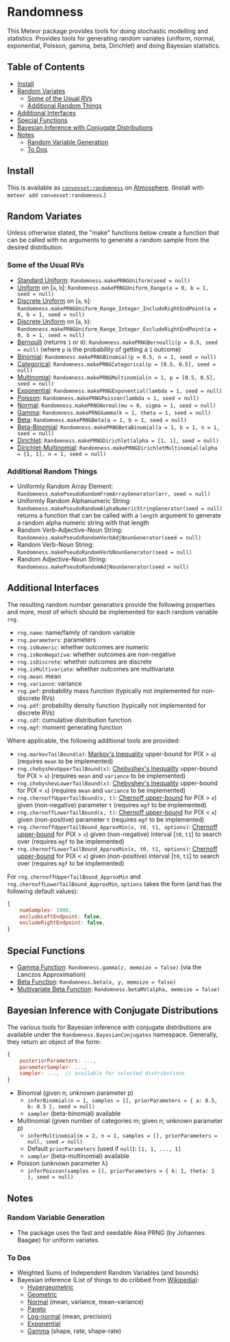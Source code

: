 # Randomness

This Meteor package provides tools for doing stochastic modelling and statistics.
Provides tools for generating random variates (uniform, normal, exponential, Poisson, gamma, beta, Dirichlet) and doing Bayesian statistics.

## Table of Contents

<!-- START doctoc generated TOC please keep comment here to allow auto update -->
<!-- DON'T EDIT THIS SECTION, INSTEAD RE-RUN doctoc TO UPDATE -->


- [Install](#install)
- [Random Variates](#random-variates)
  - [Some of the Usual RVs](#some-of-the-usual-rvs)
  - [Additional Random Things](#additional-random-things)
- [Additional Interfaces](#additional-interfaces)
- [Special Functions](#special-functions)
- [Bayesian Inference with Conjugate Distributions](#bayesian-inference-with-conjugate-distributions)
- [Notes](#notes)
  - [Random Variable Generation](#random-variable-generation)
  - [To Dos](#to-dos)

<!-- END doctoc generated TOC please keep comment here to allow auto update -->

## Install

This is available as [`convexset:randomness`](https://atmospherejs.com/convexset/randomness) on [Atmosphere](https://atmospherejs.com/). (Install with `meteor add convexset:randomness`.)

## Random Variates

Unless otherwise stated, the "make" functions below create a function that can be called with no arguments to generate a random sample from the desired distribution.

### Some of the Usual RVs

 - [Standard Uniform](https://en.wikipedia.org/wiki/Uniform_distribution_(continuous)): `Randomness.makePRNGUniform(seed = null)`
 - [Uniform](https://en.wikipedia.org/wiki/Uniform_distribution_(continuous)) on [`a`, `b`]: `Randomness.makePRNGUniform_Range(a = 0, b = 1, seed = null)`
 - [Discrete Uniform](https://en.wikipedia.org/wiki/Uniform_distribution_(discrete)) on [`a`, `b`]: `Randomness.makePRNGUniform_Range_Integer_IncludeRightEndPoint(a = 0, b = 1, seed = null)`
 - [Discrete Uniform](https://en.wikipedia.org/wiki/Uniform_distribution_(discrete)) on [`a`, `b`): `Randomness.makePRNGUniform_Range_Integer_ExcludeRightEndPoint(a = 0, b = 1, seed = null)`
 - [Bernoulli](https://en.wikipedia.org/wiki/Bernoulli_distribution) (returns `1` or `0`): `Randomness.makePRNGBernoulli(p = 0.5, seed = null)` (where `p` is the probability of getting a `1` outcome)
 - [Binomial](https://en.wikipedia.org/wiki/Binomial_distribution): `Randomness.makePRNGBinomial(p = 0.5, n = 1, seed = null)`
 - [Categorical](https://en.wikipedia.org/wiki/Categorical_distribution): `Randomness.makePRNGCategorical(p = [0.5, 0.5], seed = null)`
 - [Multinomial](https://en.wikipedia.org/wiki/Multinomial_distribution): `Randomness.makePRNGMultinomial(n = 1, p = [0.5, 0.5], seed = null)`
 - [Exponential](https://en.wikipedia.org/wiki/Exponential_distribution): `Randomness.makePRNGExponential(lambda = 1, seed = null)`
 - [Poisson](https://en.wikipedia.org/wiki/Poisson_distribution): `Randomness.makePRNGPoisson(lambda = 1, seed = null)`
 - [Normal](https://en.wikipedia.org/wiki/Normal_distribution): `Randomness.makePRNGNormal(mu = 0, sigma = 1, seed = null)`
 - [Gamma](https://en.wikipedia.org/wiki/Gamma_distribution): `Randomness.makePRNGGamma(k = 1, theta = 1, seed = null)`
 - [Beta](https://en.wikipedia.org/wiki/Beta_distribution): `Randomness.makePRNGBeta(a = 1, b = 1, seed = null)`
 - [Beta-Binomial](https://en.wikipedia.org/wiki/Beta-binomial_distribution): `Randomness.makePRNGBetaBinomial(a = 1, b = 1, n = 1, seed = null)`
 - [Dirichlet](https://en.wikipedia.org/wiki/Dirichlet_distribution): `Randomness.makePRNGDirichlet(alpha = [1, 1], seed = null)`
 - [Dirichlet-Multinomial](https://en.wikipedia.org/wiki/Dirichlet-multinomial_distribution): `Randomness.makePRNGDirichletMultinomial(alpha = [1, 1], n = 1, seed = null)`

### Additional Random Things
 - Uniformly Random Array Element: `Randomness.makePseudoRandomFromArrayGenerator(arr, seed = null)`
 - Uniformly Random Alphanumeric String: `Randomness.makePseudoRandomAlphaNumericStringGenerator(seed = null)` returns a function that can be called with a `length` argument to generate a random alpha numeric string with that length
 - Random Verb-Adjective-Noun String: `Randomness.makePseudoRandomVerbAdjNounGenerator(seed = null)`
 - Random Verb-Noun String: `Randomness.makePseudoRandomVerbNounGenerator(seed = null)`
 - Random Adjective-Noun String: `Randomness.makePseudoRandomAdjNounGenerator(seed = null)`

## Additional Interfaces

The resulting random number generators provide the following properties and more, most of which should be implemented for each random variable `rng`.

- `rng.name`: name/family of random variable
- `rng.parameters`: parameters
- `rng.isNumeric`: whether outcomes are numeric
- `rng.isNonNegative`: whether outcomes are non-negative
- `rng.isDiscrete`: whether outcomes are discrete
- `rng.isMultivariate`: whether outcomes are multivariate
- `rng.mean`: mean
- `rng.variance`: variance
- `rng.pmf`: probability mass function (typically not implemented for non-discrete RVs)
- `rng.pdf`: probability density function (typically not implemented for discrete RVs)
- `rng.cdf`: cumulative distribution function
- `rng.mgf`: moment generating function

Where applicable, the following additional tools are provided:

 - `rng.markovTailBound(a)`: [Markov's Inequality](https://en.wikipedia.org/wiki/Markov%27s_inequality) upper-bound for P(X > `a`) (requires `mean` to be implemented)
 - `rng.chebyshevUpperTailBound(x)`: [Chebyshev's Inequality](https://en.wikipedia.org/wiki/Chebyshev%27s_inequality) upper-bound for P(X > `x`) (requires `mean` and `variance` to be implemented)
 - `rng.chebyshevLowerTailBound(x)`: [Chebyshev's Inequality](https://en.wikipedia.org/wiki/Chebyshev%27s_inequality) upper-bound for P(X < `x`) (requires `mean` and `variance` to be implemented)
 - `rng.chernoffUpperTailBound(x, t)`: [Chernoff upper-bound](https://en.wikipedia.org/wiki/Chernoff_bound) for P(X > `x`) given (non-negative) parameter `t` (requires `mgf` to be implemented)
 - `rng.chernoffLowerTailBound(x, t)`: [Chernoff upper-bound](https://en.wikipedia.org/wiki/Chernoff_bound) for P(X < `x`) given (non-positive) parameter `t` (requires `mgf` to be implemented)
 - `rng.chernoffUpperTailBound_ApproxMin(x, t0, t1, options)`: [Chernoff upper-bound](https://en.wikipedia.org/wiki/Chernoff_bound) for P(X > `x`) given (non-negative) interval [`t0`, `t1`] to search over (requires `mgf` to be implemented)
 - `rng.chernoffLowerTailBound_ApproxMin(x, t0, t1, options)`: [Chernoff upper-bound](https://en.wikipedia.org/wiki/Chernoff_bound) for P(X < `x`) given (non-positive) interval [`t0`, `t1`] to search over (requires `mgf` to be implemented)

For `rng.chernoffUpperTailBound_ApproxMin` and `rng.chernoffLowerTailBound_ApproxMin`, `options` takes the form (and has the following default values):
```javascript
{
    numSamples: 1000,
    excludeLeftEndpoint: false,
    excludeRightEndpoint: false,
}
```

## Special Functions

 - [Gamma Function](https://en.wikipedia.org/wiki/Gamma_function): `Randomness.gamma(z, memoize = false)` (via the Lanczos Approximation)
 - [Beta Function](https://en.wikipedia.org/wiki/Beta_function): `Randomness.beta(x, y, memoize = false)`
 - [Multivariate Beta Function](https://en.wikipedia.org/wiki/Beta_function#Multivariate_beta_function): `Randomness.betaMV(alpha, memoize = false)`

## Bayesian Inference with Conjugate Distributions

The various tools for Bayesian inference with conjugate distributions are available under the `Randomness.BayesianConjugates` namespace. Generally, they return an object of the form:

```javascript
{
    posteriorParameters: ...,
    parameterSampler: ...,
    sampler: ...,  // available for selected distributions
}
```

 - Binomial (given n; unknown parameter p)
   * `inferBinomial(n = 1, samples = [], priorParameters = { a: 0.5, b: 0.5 }, seed = null)`
   * `sampler` (beta-binomial) available
 - Multinomial (given number of categories m; given n; unknown parameter p)
   * `inferMultinomial(m = 2, n = 1, samples = [], priorParameters = null, seed = null)`
   * Default `priorParameters` (used if `null`): `[1, 1, ..., 1]`
   * `sampler` (beta-multinomial) available
 - Poisson (unknown parameter &lambda;)
   * `inferPoisson(samples = [], priorParameters = { k: 1, theta: 1 }, seed = null)`


## Notes

### Random Variable Generation
 - The package uses the fast and seedable Alea PRNG (by Johannes Baagøe) for uniform variates.

### To Dos
 - Weighted Sums of Independent Random Variables (and bounds)
 - Bayesian inference (List of things to do cribbed from [Wikipedia](https://en.wikipedia.org/wiki/Conjugate_prior)):
   * [Hypergeometric](https://en.wikipedia.org/wiki/Hypergeometric_distribution)
   * [Geometric](https://en.wikipedia.org/wiki/Geometric_distribution)
   * [Normal](https://en.wikipedia.org/wiki/Normal_distribution) (mean, variance, mean-variance)
   * [Pareto](https://en.wikipedia.org/wiki/Pareto_distribution)
   * [Log-normal](https://en.wikipedia.org/wiki/Log-normal_distribution) (mean, precision)
   * [Exponential](https://en.wikipedia.org/wiki/Exponential_distribution)
   * [Gamma](https://en.wikipedia.org/wiki/Gamma_distribution) (shape, rate, shape-rate)